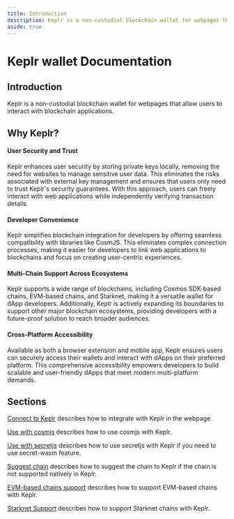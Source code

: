 ```yaml
---
title: Introduction
description: Keplr is a non-custodial blockchain wallet for webpages that allow users to interact with blockchain applications.
aside: true
---
```


# Keplr wallet Documentation

## Introduction

Keplr is a non-custodial blockchain wallet for webpages that allow users to interact with blockchain applications.

## Why Keplr?

#### User Security and Trust
Keplr enhances user security by storing private keys locally, removing the need for websites to manage sensitive user data. This eliminates the risks associated with external key management and ensures that users only need to trust Keplr's security guarantees. With this approach, users can freely interact with web applications while independently verifying transaction details.

#### Developer Convenience
Keplr simplifies blockchain integration for developers by offering seamless compatibility with libraries like CosmJS. This eliminates complex connection processes, making it easier for developers to link web applications to blockchains and focus on creating user-centric experiences.

#### Multi-Chain Support Across Ecosystems
Keplr supports a wide range of blockchains, including Cosmos SDK-based chains, EVM-based chains, and Starknet, making it a versatile wallet for dApp developers. Additionally, Keplr is actively expanding its boundaries to support other major blockchain ecosystems, providing developers with a future-proof solution to reach broader audiences.

#### Cross-Platform Accessibility
Available as both a browser extension and mobile app, Keplr ensures users can securely access their wallets and interact with dApps on their preferred platform. This comprehensive accessibility empowers developers to build scalable and user-friendly dApps that meet modern multi-platform demands.

## Sections
[Connect to Keplr](../getting-started/connect-to-keplr) describes how to integrate with Keplr in the webpage.  

[Use with cosmjs](../use-with/cosmjs) describes how to use cosmjs with Keplr.

[Use with secretjs](../use-with/secretjs) describes how to use secretjs with Keplr if you need to use secret-wasm feature.
  
[Suggest chain](../guide/suggest-chain) describes how to suggest the chain to Keplr if the chain is not supported natively in Keplr.

[EVM-based chains support](../multi-ecosystem-support/evm) describes how to support EVM-based chains with Keplr.

[Starknet Support](../multi-ecosystem-support/starknet) describes how to support Starknet chains with Keplr.
